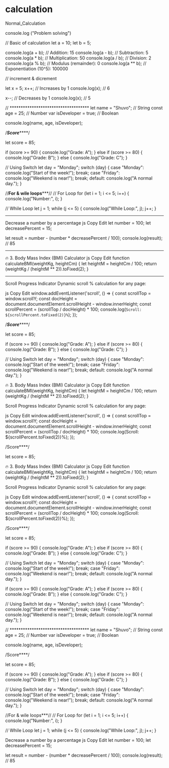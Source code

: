 # calculation
Normal_Calculation

console.log ("Problem solving")


// Basic of calculation 
let a = 10;
let b = 5;

console.log(a + b); // Addition: 15
console.log(a - b); // Subtraction: 5
console.log(a * b); // Multiplication: 50
console.log(a / b); // Division: 2
console.log(a % b); // Modulus (remainder): 0
console.log(a ** b); // Exponentiation (10^5): 100000





// increment & dicrement

let x = 5;
x++;  // Increases by 1
console.log(x); // 6

x--;  // Decreases by 1
console.log(x); // 5


// ************************************
let name = "Shuvo"; // String
const age = 25; // Number
var isDeveloper = true; // Boolean

console.log(name, age, isDeveloper);






/***************Score*******************/

let score = 85;

if (score >= 90) {
    console.log("Grade: A");
} else if (score >= 80) {
    console.log("Grade: B");
} else {
    console.log("Grade: C");
}

// Using Switch
let day = "Monday";
switch (day) {
    case "Monday":
        console.log("Start of the week!");
        break;
    case "Friday":
        console.log("Weekend is near!");
        break;
    default:
        console.log("A normal day.");
}


//**********For & wile loops*************//
// For Loop
for (let i = 1; i <= 5; i++) {
    console.log("Number:", i);
}

// While Loop
let j = 1;
while (j <= 5) {
    console.log("While Loop:", j);
    j++;
}



********************************************************
Decrease a number by a percentage
js
Copy
Edit
let number = 100;
let decreasePercent = 15;

let result = number - (number * decreasePercent / 100);
console.log(result); // 85


*********************************************************
🔥 3. Body Mass Index (BMI) Calculator
js
Copy
Edit
function calculateBMI(weightKg, heightCm) {
  let heightM = heightCm / 100;
  return (weightKg / (heightM ** 2)).toFixed(2);
}


********************************************************
Scroll Progress Indicator
Dynamic scroll % calculation for any page:

js
Copy
Edit
window.addEventListener('scroll', () => {
  const scrollTop = window.scrollY;
  const docHeight = document.documentElement.scrollHeight - window.innerHeight;
  const scrollPercent = (scrollTop / docHeight) * 100;
  console.log(`Scroll: ${scrollPercent.toFixed(2)}%`);
});


/***************Score*******************/

let score = 85;

if (score >= 90) {
    console.log("Grade: A");
} else if (score >= 80) {
    console.log("Grade: B");
} else {
    console.log("Grade: C");
}

// Using Switch
let day = "Monday";
switch (day) {
    case "Monday":
        console.log("Start of the week!");
        break;
    case "Friday":
        console.log("Weekend is near!");
        break;
    default:
        console.log("A normal day.");
}








🔥 3. Body Mass Index (BMI) Calculator js Copy Edit function calculateBMI(weightKg, heightCm) { let heightM = heightCm / 100; return (weightKg / (heightM ** 2)).toFixed(2); }

Scroll Progress Indicator Dynamic scroll % calculation for any page:

js Copy Edit window.addEventListener('scroll', () => { const scrollTop = window.scrollY; const docHeight = document.documentElement.scrollHeight - window.innerHeight; const scrollPercent = (scrollTop / docHeight) * 100; console.log(Scroll: ${scrollPercent.toFixed(2)}%); });

/Score****/

let score = 85;





🔥 3. Body Mass Index (BMI) Calculator js Copy Edit function calculateBMI(weightKg, heightCm) { let heightM = heightCm / 100; return (weightKg / (heightM ** 2)).toFixed(2); }

Scroll Progress Indicator Dynamic scroll % calculation for any page:

js Copy Edit window.addEventListener('scroll', () => { const scrollTop = window.scrollY; const docHeight = document.documentElement.scrollHeight - window.innerHeight; const scrollPercent = (scrollTop / docHeight) * 100; console.log(Scroll: ${scrollPercent.toFixed(2)}%); });

/Score****/

let score = 85;

if (score >= 90) { console.log("Grade: A"); } else if (score >= 80) { console.log("Grade: B"); } else { console.log("Grade: C"); }

// Using Switch let day = "Monday"; switch (day) { case "Monday": console.log("Start of the week!"); break; case "Friday": console.log("Weekend is near!"); break; default: console.log("A normal day."); }

if (score >= 90) { console.log("Grade: A"); } else if (score >= 80) { console.log("Grade: B"); } else { console.log("Grade: C"); }

// Using Switch let day = "Monday"; switch (day) { case "Monday": console.log("Start of the week!"); break; case "Friday": console.log("Weekend is near!"); break; default: console.log("A normal day."); }


// ************************************ let name = "Shuvo"; // String const age = 25; // Number var isDeveloper = true; // Boolean

console.log(name, age, isDeveloper);

/Score****/

let score = 85;

if (score >= 90) { console.log("Grade: A"); } else if (score >= 80) { console.log("Grade: B"); } else { console.log("Grade: C"); }

// Using Switch let day = "Monday"; switch (day) { case "Monday": console.log("Start of the week!"); break; case "Friday": console.log("Weekend is near!"); break; default: console.log("A normal day."); }

//For & wile loops***// // For Loop for (let i = 1; i <= 5; i++) { console.log("Number:", i); }

// While Loop let j = 1; while (j <= 5) { console.log("While Loop:", j); j++; }

Decrease a number by a percentage js Copy Edit let number = 100; let decreasePercent = 15;

let result = number - (number * decreasePercent / 100); console.log(result); // 85




